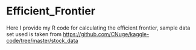 # Efficient_Frontier
Here I provide my R code for calculating the efficient frontier, sample data set used is taken from https://github.com/CNuge/kaggle-code/tree/master/stock_data
